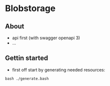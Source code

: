# Blobstorage

## About
- api first (with swagger openapi 3)
- ...

## Gettin started
- first off start by generating needed resources:
```shell
bash ./generate.bash
```
